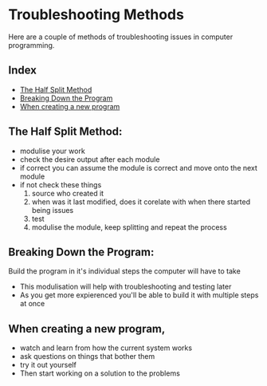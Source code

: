 # Troubleshooting Methods
Here are a couple of methods of troubleshooting issues in computer programming.

## Index
- [The Half Split Method](#the-half-split-method)
- [Breaking Down the Program](#breaking-down-the-program)
- [When creating a new program](#when-creating-a-new-program)


## The Half Split Method: 
- modulise your work
- check the desire output after each module
- if correct you can assume the module is correct and move onto the next module
- if not check these things
	1. source who created it
	2. when was it last modified, does it corelate with when there started being issues
	3. test
	4. modulise the module, keep splitting and repeat the process

## Breaking Down the Program: 
Build the program in it's individual steps the computer will have to take
- This modulisation will help with troubleshooting and testing later
- As you get more expierenced you'll be able to build it with multiple steps at once

## When creating a new program, 
- watch and learn from how the current system works
- ask questions on things that bother them
- try it out yourself
- Then start working on a solution to the problems

